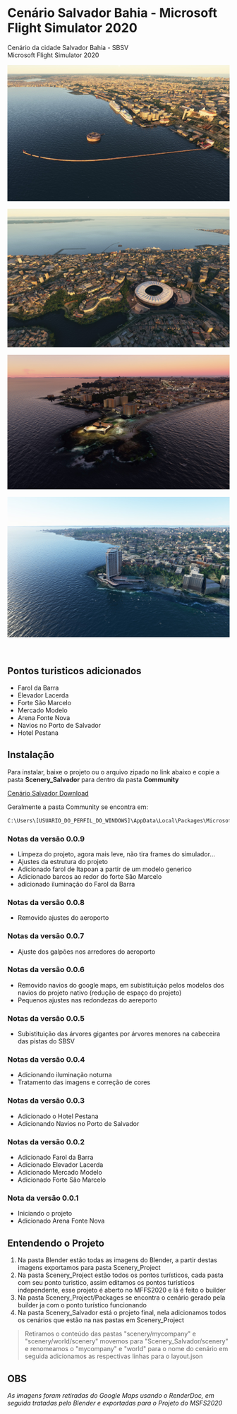 # Cenário Salvador Bahia - Microsoft Flight Simulator 2020


Cenário da cidade Salvador Bahia - SBSV<br>
Microsoft Flight Simulator 2020


![alt text](https://github.com/git-exahost/MSFS2020-Scenery-SBSV-city-sights/blob/main/Screenshots/img01.jpg "Forte São Marcelo, Elevador Lacerda, Mercado Modelo")

![alt text](https://github.com/git-exahost/MSFS2020-Scenery-SBSV-city-sights/blob/main/Screenshots//img02.jpg?raw=true "Arena Fonte Nova")

![alt text](https://github.com/git-exahost/MSFS2020-Scenery-SBSV-city-sights/blob/main/Screenshots//img03.jpg?raw=true "Farol da Barra")

![alt text](https://github.com/git-exahost/MSFS2020-Scenery-SBSV-city-sights/blob/main/Screenshots//img05.jpg?raw=true "Hotel Pestana")

<br>

## Pontos turisticos adicionados

- Farol da Barra
- Elevador Lacerda
- Forte São Marcelo
- Mercado Modelo
- Arena Fonte Nova
- Navios no Porto de Salvador
- Hotel Pestana

## Instalação

Para instalar, baixe o projeto ou o arquivo zipado no link abaixo e copie a pasta <b>Scenery_Salvador</b> para dentro da pasta <b>Community</b>

[Cenário Salvador Download](https://github.com/git-exahost/MSFS2020-Scenery-SBSV/releases/download/0.0.6/Scenery_Salvador_0.0.7.zip)

<p>Geralmente a pasta Community se encontra em:</p>

```sh
C:\Users\[USUARIO_DO_PERFIL_DO_WINDOWS]\AppData\Local\Packages\Microsoft.FlightSimulator_8wekyb3d8bbwe\LocalCache\Packages\Community
```
### Notas da versão 0.0.9
- Limpeza do projeto, agora mais leve, não tira frames do simulador...
- Ajustes da estrutura do projeto 
- Adicionado farol de Itapoan a partir de um modelo generico 
- Adicionado barcos ao redor do forte São Marcelo 
- adicionado iluminação do Farol da Barra

### Notas da versão 0.0.8
- Removido ajustes do aeroporto

### Notas da versão 0.0.7
- Ajuste dos galpões nos arredores do aeroporto

### Notas da versão 0.0.6
- Removido navios do google maps, em subistituição pelos modelos dos navios do projeto nativo (redução de espaço do projeto)
- Pequenos ajustes nas redondezas do aereporto 

### Notas da versão 0.0.5
- Subistituição das árvores gigantes por árvores menores na cabeceira das pistas do SBSV

### Notas da versão 0.0.4
- Adicionando iluminação noturna
- Tratamento das imagens e correção de cores

### Notas da versão 0.0.3
- Adicionado o Hotel Pestana
- Adicionando Navios no Porto de Salvador

### Notas da versão 0.0.2
- Adicionado Farol da Barra
- Adicionado Elevador Lacerda
- Adicionado Mercado Modelo
- Adicionado Forte São Marcelo


### Nota da versão 0.0.1
- Iniciando o projeto
- Adicionado Arena Fonte Nova
  
## Entendendo o Projeto

1. Na pasta Blender estão todas as imagens do Blender, a partir destas imagens exportamos para pasta Scenery_Project
2. Na pasta Scenery_Project estão todos os pontos turísticos, cada pasta com seu ponto turistico, assim editamos os pontos turísticos independente, esse projeto é aberto no MFFS2020 e lá é feito o builder
3. Na pasta Scenery_Project/Packages se encontra o cenário gerado pela builder ja com o ponto turístico funcionando
4. Na pasta Scenery_Salvador está o projeto final, nela adicionamos todos os cenários que estão na nas pastas em Scenery_Project

> Retiramos o conteúdo das pastas "scenery/mycompany" e "scenery/world/scenery" movemos para "Scenery_Salvador/scenery" e renomeamos o "mycompany" e "world" para o nome do cenário em seguida adicionamos as respectivas linhas para o layout.json

## OBS
*As imagens foram retiradas do Google Maps usando o RenderDoc, em seguida tratadas pelo Blender e exportadas para o Projeto do MSFS2020*



